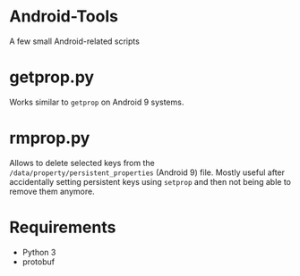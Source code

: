 # Android-Tools
A few small Android-related scripts

# getprop.py
Works similar to `getprop` on Android 9 systems.

# rmprop.py
Allows to delete selected keys from the `/data/property/persistent_properties` (Android 9) file. Mostly useful after accidentally setting persistent keys using `setprop` and then not being able to remove them anymore.

# Requirements
- Python 3
- protobuf

